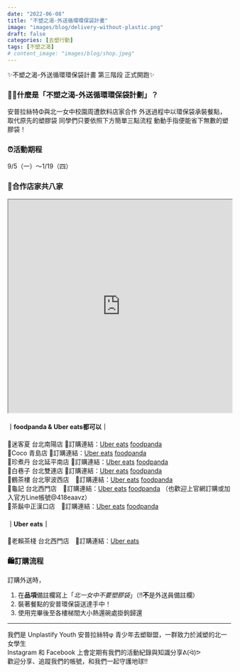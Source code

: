 ```yaml
---
date: "2022-06-08"
title: "不塑之渴-外送循環環保袋計畫"
image: "images/blog/delivery-without-plastic.png"
draft: false
categories: [去塑行動]
tags: [不塑之渴]
# content_image: "images/blog/shop.jpeg"
---
```

✨不塑之渴-外送循環環保袋計畫 第三階段 正式開跑✨

### 💁‍♀️什麼是「不塑之渴-外送循環環保袋計劃」？
安普拉絲特Φ與北一女中校園周遭飲料店家合作
外送過程中以環保袋承裝餐點，取代原先的塑膠袋
同學們只要依照下方簡單三點流程
動動手指便能省下無數的塑膠袋！

### ⏰活動期程
9/5（一）～1/19（四）

### 🧋合作店家共八家
<iframe src="https://www.google.com.tw/maps/d/u/4/embed?mid=1fDDpLyCFKAb0EUVzrMQ0n9ZrFJk55t8&ehbc=2E312F" width="100%" height="480"></iframe>
<br>

#### ｜foodpanda & Uber eats都可以｜
📍迷客夏 台北南陽店 🛒訂購連結：[Uber eats](https://www.ubereats.com/tw/store/%E8%BF%B7%E5%AE%A2%E5%A4%8F-milksha-%E8%87%BA%E5%8C%97%E5%8D%97%E9%99%BD%E5%BA%97/vPhojQa-RwyIK-kKW2BbbQ?utm_campaign=place-action-link&utm_medium=organic&utm_source=google) [foodpanda](https://www.foodpanda.com.tw/restaurant/z1td/mi-ke-xia-milksha-tai-bei-nan-yang-dian?utm_source=google&utm_medium=organic&utm_campaign=google_reserve_place_order_action)<br>
📍Coco 青島店 🛒訂購連結：[Uber eats](https://www.ubereats.com/tw/store/coco%E9%83%BD%E5%8F%AF-%E9%9D%92%E5%B3%B6%E5%BA%97/whFxlV21T1iM9oG1uLg2kw?utm_campaign=place-action-link&utm_medium=organic&utm_source=google) [foodpanda](https://www.foodpanda.com.tw/restaurant/keoi/cocodu-ke-tai-bei-qing-dao-dian?utm_source=google&utm_medium=organic&utm_campaign=google_reserve_place_order_action)<br>
📍珍煮丹 台北延平南店 🛒訂購連結：[Uber eats](https://www.ubereats.com/tw/store/%E7%8F%8D%E7%85%AE%E4%B8%B9-%E5%8F%B0%E5%8C%97%E5%BB%B6%E5%B9%B3%E5%8D%97%E5%BA%97/j5eoQEIPWImzpsvrGJsZFA?diningMode=DELIVERY&pl=JTdCJTIyYWRkcmVzcyUyMiUzQSUyMk5vLiUyMDE4JTJDJTIwTGFuZSUyMDE0MyUyQyUyMFNlY3Rpb24lMjAxJTJDJTIwSGFuZ3pob3UlMjBTJTIwUmQlMjIlMkMlMjJyZWZlcmVuY2UlMjIlM0ElMjJDaElKS3lIN0EzaXBRalFSdjgyZ3dRZmdqcHMlMjIlMkMlMjJyZWZlcmVuY2VUeXBlJTIyJTNBJTIyZ29vZ2xlX3BsYWNlcyUyMiUyQyUyMmxhdGl0dWRlJTIyJTNBMjUuMDM1Nzg3NiUyQyUyMmxvbmdpdHVkZSUyMiUzQTEyMS41MjU5MDA0JTdE&utm_campaign=place-action-link&utm_medium=organic&utm_source=google) [foodpanda](https://www.foodpanda.com.tw/en/restaurant/qwlp/zhen-zhu-dan-tai-bei-yan-ping-nan-dian?utm_source=google&utm_medium=organic&utm_campaign=google_reserve_place_order_action)<br>
📍白巷子 台北雙連店 🛒訂購連結：[Uber eats](https://www.ubereats.com/tw/store/%E7%99%BD%E5%B7%B7%E5%AD%90-%E9%9B%99%E9%80%A3%E5%BA%97/aw_w8i1LTbGMveDLl_GhrA/?utm_campaign=place-action-link&utm_medium=organic&utm_source=google) [foodpanda](https://www.foodpanda.com.tw/restaurant/f7zr/bai-xiang-zi-tai-bei-shuang-lian-dian?utm_source=google&utm_medium=organic&utm_campaign=google_reserve_place_order_action)<br>
📍鶴茶樓 台北寧波西店　🛒訂購連結：[Uber eats](https://www.ubereats.com/tw/store/%E9%B6%B4%E8%8C%B6%E6%A8%93-%E9%B6%B4%E9%A0%82%E7%B4%85%E8%8C%B6%E5%95%86%E5%BA%97-%E4%B8%AD%E6%AD%A3%E5%AF%A7%E6%B3%A2%E8%A5%BF%E5%BA%97/Zg3RJADwST26q0eLKfi1_g/?utm_campaign=place-action-link&utm_medium=organic&utm_source=google) [foodpanda](https://www.foodpanda.com.tw/en/restaurant/zfcv/he-cha-lou-tai-bei-zhu-bo-xi-dian)<br>
📍龜記 台北西門店　🛒訂購連結：[Uber eats](https://www.ubereats.com/tw/store/%E9%BE%9C%E8%A8%98%E8%8C%97%E5%93%81-%E8%A5%BF%E9%96%80%E5%BA%97/0Ox6pst4QL610WAijj-ENA?diningMode=DELIVERY&pl=JTdCJTIyYWRkcmVzcyUyMiUzQSUyMk5vLiUyMDE4JTJDJTIwTGFuZSUyMDE0MyUyQyUyMFNlY3Rpb24lMjAxJTJDJTIwSGFuZ3pob3UlMjBTJTIwUmQlMjIlMkMlMjJyZWZlcmVuY2UlMjIlM0ElMjJDaElKS3lIN0EzaXBRalFSdjgyZ3dRZmdqcHMlMjIlMkMlMjJyZWZlcmVuY2VUeXBlJTIyJTNBJTIyZ29vZ2xlX3BsYWNlcyUyMiUyQyUyMmxhdGl0dWRlJTIyJTNBMjUuMDM1Nzg3NiUyQyUyMmxvbmdpdHVkZSUyMiUzQTEyMS41MjU5MDA0JTdE) [foodpanda](https://www.foodpanda.com.tw/en/restaurant/ngkw/gui-ji-ming-pin-tai-bei-xi-men-dian)
（也歡迎上官網訂購或加入官方Line帳號@418eaavz）<br>
📍茶鬍中正漢口店　🛒訂購連結：[Uber eats](https://www.ubereats.com/tw/store/%E8%8C%B6%E9%AC%8D-%E4%B8%AD%E6%AD%A3%E6%BC%A2%E5%8F%A3%E5%BA%97/XwyQY6C3R8KNfhnmzyzosw?diningMode=DELIVERY&mod=storeDeliveryTime&modctx=%257B%2522entryPoint%2522%253A%2522store-auto-surface%2522%252C%2522encodedStoreUuid%2522%253A%2522XwyQY6C3R8KNfhnmzyzosw%2522%257D&pl=JTdCJTIyYWRkcmVzcyUyMiUzQSUyMk5vLiUyMDE4JTJDJTIwTGFuZSUyMDE0MyUyQyUyMFNlY3Rpb24lMjAxJTJDJTIwSGFuZ3pob3UlMjBTJTIwUmQlMjIlMkMlMjJyZWZlcmVuY2UlMjIlM0ElMjJDaElKS3lIN0EzaXBRalFSdjgyZ3dRZmdqcHMlMjIlMkMlMjJyZWZlcmVuY2VUeXBlJTIyJTNBJTIyZ29vZ2xlX3BsYWNlcyUyMiUyQyUyMmxhdGl0dWRlJTIyJTNBMjUuMDM1Nzg3NiUyQyUyMmxvbmdpdHVkZSUyMiUzQTEyMS41MjU5MDA0JTdE&ps=1
) [foodpanda](https://www.foodpanda.com.tw/en/restaurant/d2bc/cha-hu-zhong-zheng-han-kou-dian)<br>

#### ｜Uber eats｜
📍老賴茶棧 台北西門店　🛒訂購連結：[Uber eats](https://www.ubereats.com/tw/store/%E8%80%81%E8%B3%B4%E8%8C%B6%E6%A3%A7-%E5%8F%B0%E5%8C%97%E8%A5%BF%E9%96%80%E5%BA%97/v7lRQpSGSk65vRBsVosZVw)

### 🛍訂購流程

訂購外送時，
1. 在**品項**備註欄寫上「*北一女中不要塑膠袋*」（‼️**不**是外送員備註欄）
2. 裝著餐點的安普環保袋送達手中！
3. 使用完畢後至各樓梯間大小熱還碗處掛鉤歸還

<!-- {{<img src="images/blog/shop.jpeg">}} -->

<hr>
我們是 Unplastify Youth 安普拉絲特φ 青少年去塑聯盟，一群致力於減塑的北一女學生<br>
Instagram 和 Facebook 上會定期有我們的活動紀錄與知識分享ᕕ(ᐛ)ᕗ<br>
歡迎分享、追蹤我們的帳號，和我們一起守護地球!!
